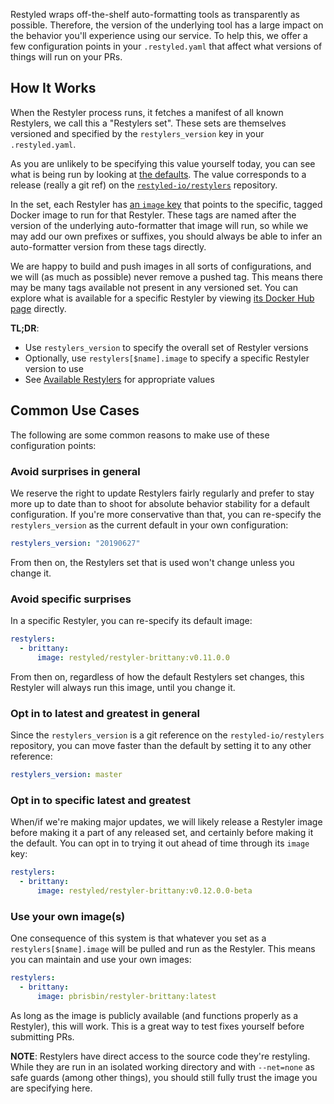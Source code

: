 Restyled wraps off-the-shelf auto-formatting tools as transparently as possible. Therefore, the version of the underlying tool has a large impact on the behavior you'll experience using our service. To help this, we offer a few configuration points in your `.restyled.yaml` that affect what versions of things will run on your PRs.

## How It Works

When the Restyler process runs, it fetches a manifest of all known Restylers, we call this a "Restylers set". These sets are themselves versioned and specified by the `restylers_version` key in your `.restyled.yaml`. 

As you are unlikely to be specifying this value yourself today, you can see what is being run by looking at [the defaults][default-restylers-version]. The value corresponds to a release (really a git ref) on the [`restyled-io/restylers`][restylers-releases] repository.

[default-restylers-version]: https://github.com/restyled-io/restyler/blob/d78a92123c22b4e159a4079589b6077760a1f2e6/config/default.yaml#L82-L89
[restylers-releases]: https://github.com/restyled-io/restylers/releases

In the set, each Restyler has [an `image` key][brittany-image] that points to the specific, tagged Docker image to run for that Restyler. These tags are named after the version of the underlying auto-formatter that image will run, so while we may add our own prefixes or suffixes, you should always be able to infer an auto-formatter version from these tags directly.

[brittany-image]: https://github.com/restyled-io/restylers/blob/628cd0cf7a8fd80fe1116c84ea7aceb64c6b904a/restylers.yaml#L32

We are happy to build and push images in all sorts of configurations, and we will (as much as possible) never remove a pushed tag. This means there may be many tags available not present in any versioned set. You can explore what is available for a specific Restyler by viewing [its Docker Hub page][brittany-tags] directly.

[brittany-tags]: https://hub.docker.com/r/restyled/restyler-brittany/tags

**TL;DR**:

- Use `restylers_version` to specify the overall set of Restyler versions
- Optionally, use `restylers[$name].image` to specify a specific Restyler version to use
- See [Available Restylers][available-restylers] for appropriate values

[available-restylers]: https://github.com/restyled-io/restyled.io/wiki/Available-Restylers

## Common Use Cases

The following are some common reasons to make use of these configuration points:

### Avoid surprises in general

We reserve the right to update Restylers fairly regularly and prefer to stay more up to date than to shoot for absolute behavior stability for a default configuration. If you're more conservative than that, you can re-specify the `restylers_version` as the current default in your own configuration:

```yaml
restylers_version: "20190627"
```

From then on, the Restylers set that is used won't change unless you change it.

### Avoid specific surprises

In a specific Restyler, you can re-specify its default image:

```yaml
restylers:
  - brittany:
      image: restyled/restyler-brittany:v0.11.0.0
```

From then on, regardless of how the default Restylers set changes, this Restyler will always run this image, until you change it.

### Opt in to latest and greatest in general

Since the `restylers_version` is a git reference on the `restyled-io/restylers` repository, you can move faster than the default by setting it to any other reference:

```yaml
restylers_version: master
```

### Opt in to specific latest and greatest

When/if we're making major updates, we will likely release a Restyler image before making it a part of any released set, and certainly before making it the default. You can opt in to trying it out ahead of time through its `image` key:

```yaml
restylers:
  - brittany:
      image: restyled/restyler-brittany:v0.12.0.0-beta
```

### Use your own image(s)

One consequence of this system is that whatever you set as a `restylers[$name].image` will be pulled and run as the Restyler. This means you can maintain and use your own images:

```yaml
restylers:
  - brittany:
      image: pbrisbin/restyler-brittany:latest
```

As long as the image is publicly available (and functions properly as a Restyler), this will work. This is a great way to test fixes yourself before submitting PRs.

**NOTE**: Restylers have direct access to the source code they're restyling. While they are run in an isolated working directory and with `--net=none` as safe guards (among other things), you should still fully trust the image you are specifying here.
